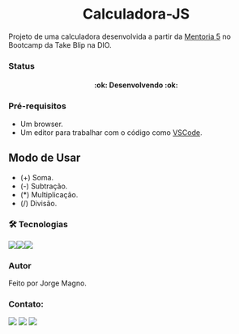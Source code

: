 <h1 align="center">Calculadora-JS</h1>

Projeto de uma calculadora desenvolvida a partir da [Mentoria 5](https://www.youtube.com/watch?v=NRfn_y7mSl0&ab_channel=DigitalInnovationOne2/) no Bootcamp da Take Blip na DIO.

### Status
<h4 align="center"> 
	:ok: Desenvolvendo :ok:
</h4>

### Pré-requisitos
- Um browser.
- Um editor para trabalhar com o código como [VSCode](https://code.visualstudio.com/).

## Modo de Usar
- (+) Soma.
- (-) Subtração.
- (*) Multiplicação.
- (/) Divisão.

### 🛠 Tecnologias
<img src="https://img.shields.io/badge/HTML5-E34F26?style=for-the-badge&logo=html5&logoColor=white" /><img src="https://img.shields.io/badge/CSS3-1572B6?style=for-the-badge&logo=css3&logoColor=white" /><img src="https://img.shields.io/badge/JavaScript-323330?style=for-the-badge&logo=javascript&logoColor=F7DF1" />

### Autor
Feito por Jorge Magno.

### Contato:
[<img src="https://img.shields.io/badge/linkedin-%230077B5.svg?&style=for-the-badge&logo=linkedin&logoColor=white" />](https://www.linkedin.com/in/jorge-magno-l-moraes-381a19174/) 
[<img src = "https://img.shields.io/badge/instagram-%23E4405F.svg?&style=for-the-badge&logo=instagram&logoColor=white">](https://www.instagram.com/jorgepierrot/?hl=pt-br) 
[<img src = "https://img.shields.io/badge/facebook-%231877F2.svg?&style=for-the-badge&logo=facebook&logoColor=white">](https://www.facebook.com/jorge.magno.7)
